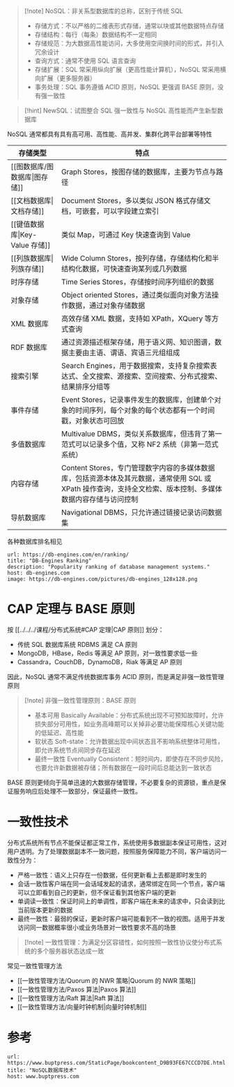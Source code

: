 > [!note] NoSQL：非关系型数据库的总称，区别于传统 SQL
> - 存储方式：不以严格的二维表形式存储，通常以块或其他数据特点存储
> - 存储结构：每行（每条）数据结构不一定相同
> - 存储规范：为大数据高性能访问，大多使用空间换时间的形式，并引入冗余设计
> - 查询方式：通常不使用 SQL 语言查询
> - 存储扩展：SQL 常采用纵向扩展（更高性能计算机），NoSQL 常采用横向扩展（更多服务器）
> - 事务处理：SQL 事务遵循 ACID 原则，NoSQL 更强调 BASE 原则，没有强一致性

> [!hint] NewSQL：试图整合 SQL 强一致性与 NoSQL 高性能而产生新型数据库

NoSQL 通常都具有具有高可用、高性能、高并发、集群化跨平台部署等特性

| 存储类型                    | 特点                                                                                          |
| ----------------------- | ------------------------------------------------------------------------------------------- |
| [[图数据库/图数据库\|图存储]]           | Graph Stores，按图存储的数据库，主要为节点与路径                                                              |
| [[文档数据库\|文档存储]]         | Document Stores，多以类似 JSON 格式存储文档，可嵌套，可以字段建立索引                                               |
| [[键值数据库\|Key-Value 存储]] | 类似 Map，可通过 Key 快速查询到 Value                                                                  |
| [[列族数据库\|列族存储]]         | Wide Column Stores，按列存储，存储结构化和半结构化数据，可快速查询某列或几列数据                                           |
| 时序存储                    | Time Series Stores，存储按时间序列组织的数据                                                             |
| 对象存储                    | Object oriented Stores，通过类似面向对象方法操作数据，通过对象存储数据                                              |
| XML 数据库                 | 高效存储 XML 数据，支持如 XPath，XQuery 等方式查询                                                          |
| RDF 数据库                 | 通过资源描述框架存储，用于语义网、知识图谱，数据主要由主语、谓语、宾语三元组组成                                                    |
| 搜索引擎                    | Search Engines，用于数据搜索，支持复杂搜索表达式、全文搜索、源搜索、空间搜索、分布式搜索、结果排序分组等                                 |
| 事件存储                    | Event Stores，记录事件发生的数据库，创建单个对象的时间序列，每个对象的每个状态都有一个时间戳，对象状态可回放                                |
| 多值数据库                   | Multivalue DBMS，类似关系数据库，但违背了第一范式可以记录多个值，又称 NF2 系统（非第一范式系统）                                  |
| 内容存储                    | Content Stores，专门管理数字内容的多媒体数据库，包括资源本体及其元数据，通常使用 SQL 或 XPath 操作查询，支持全文检索、版本控制、多媒体数据内容存储与访问控制 |
| 导航数据库                   | Navigational DBMS，只允许通过链接记录访问数据集                                                            |

各种数据库排名相见

```cardlink
url: https://db-engines.com/en/ranking/
title: "DB-Engines Ranking"
description: "Popularity ranking of database management systems."
host: db-engines.com
image: https://db-engines.com/pictures/db-engines_128x128.png
```

# CAP 定理与 BASE 原则

按  [[../../../课程/分布式系统#CAP 定理|CAP 原则]] 划分：
- 传统 SQL 数据库系统 RDBMS 满足 CA 原则
- MongoDB，HBase，Redis 等满足 AP 原则，对一致性要求低一些
- Cassandra，CouchDB，DynamoDB，Riak 等满足 AP 原则

因此，NoSQL 通常不满足传统数据库事务 ACID 原则，而是满足非强一致性管理原则

> [!note] 非强一致性管理原则：BASE 原则
> - 基本可用 Basically Available：分布式系统出现不可预知故障时，允许损失部分可用性，如业务高峰期可以关掉非必要功能保障核心关键功能的低延迟、高性能
> - 软状态 Soft-state：允许数据出现中间状态且不影响系统整体可用性，即允许系统节点间同步存在延迟
> - 最终一致性 Eventually Consistent：短时间内，即使存在不同步风险，也要允许新数据被存储；所有数据在一段时间后总能达到一致状态

BASE 原则更倾向于简单迅速的大数据存储管理，不必要复杂的资源锁，重点是保证服务响应后处理不一致部分，保证最终一致性。

# 一致性技术

分布式系统所有节点不能保证都正常工作，系统使用多数据副本保证可用性，这对用户透明。为了处理数据副本不一致问题，按照服务保障能力不同，客户端访问一致性分为：
- 严格一致性：语义上只存在一份数据，任何更新看上去都是即时发生的
- 会话一致性客户端在同一会话域发起的请求，通常绑定在同一个节点，客户端可以立即看到自己的更新，但不保证看到其他客户端的更新
- 单调读一致性：保证时间上的单调性，即客户端在未来的请求中，只会读到比当前版本更新的数据
- 最终一致性：最弱的保证，更新时客户端可能看到不一致的视图。适用于并发访问同一数据概率很小或业务场景对一致性要求不高的场景

> [!note] 一致性管理：为满足分区容错性，如何按照一致性协议使分布式系统的多个服务器状态达成一致

常见一致性管理方法
- [[一致性管理方法/Quorum 的 NWR 策略|Quorum 的 NWR 策略]]
- [[一致性管理方法/Paxos 算法|Paxos 算法]]
- [[一致性管理方法/Raft 算法|Raft 算法]]
- [[一致性管理方法/向量时钟机制|向量时钟机制]]
	
# 参考

```cardlink
url: https://www.buptpress.com/StaticPage/bookcontent_D9B93FE67CCCD7DE.html
title: "NoSQL数据库技术"
host: www.buptpress.com
```
